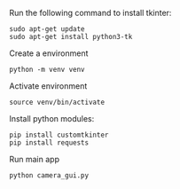 Run the following command to install tkinter:

    sudo apt-get update
    sudo apt-get install python3-tk

Create a environment

    python -m venv venv

Activate environment

    source venv/bin/activate

Install python modules: 

    pip install customtkinter
    pip install requests

Run main app

    python camera_gui.py
